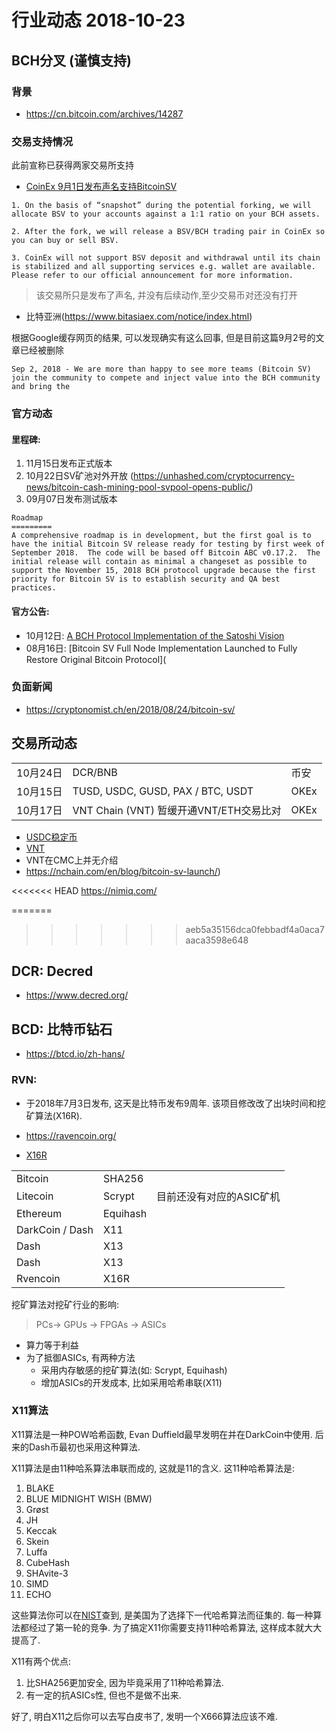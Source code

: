 



# 行业动态 2018-10-23

## BCH分叉 (谨慎支持)

### 背景

- https://cn.bitcoin.com/archives/14287

### 交易支持情况

此前宣称已获得两家交易所支持

- [CoinEx 9月1日发布声名支持BitcoinSV](https://www.coinex.com/announcement/detail?id=124&lang=en_US)

```
1. On the basis of “snapshot” during the potential forking, we will allocate BSV to your accounts against a 1:1 ratio on your BCH assets.

2. After the fork, we will release a BSV/BCH trading pair in CoinEx so you can buy or sell BSV.

3. CoinEx will not support BSV deposit and withdrawal until its chain is stabilized and all supporting services e.g. wallet are available. Please refer to our official announcement for more information.
```

> 该交易所只是发布了声名, 并没有后续动作,至少交易币对还没有打开

- 比特亚洲(https://www.bitasiaex.com/notice/index.html) 

根据Google缓存网页的结果, 可以发现确实有这么回事, 但是目前这篇9月2号的文章已经被删除
```
Sep 2, 2018 - We are more than happy to see more teams (Bitcoin SV) join the community to compete and inject value into the BCH community and bring the 
```


### 官方动态

#### 里程碑:

1. 11月15日发布正式版本
2. 10月22日SV矿池对外开放 (https://unhashed.com/cryptocurrency-news/bitcoin-cash-mining-pool-svpool-opens-public/)
3. 09月07日发布测试版本

```
Roadmap
=========
A comprehensive roadmap is in development, but the first goal is to have the initial Bitcoin SV release ready for testing by first week of September 2018.  The code will be based off Bitcoin ABC v0.17.2.  The initial release will contain as minimal a changeset as possible to support the November 15, 2018 BCH protocol upgrade because the first priority for Bitcoin SV is to establish security and QA best practices.
```

#### 官方公告:

- 10月12日: [A BCH Protocol Implementation of the Satoshi Vision](https://nchain.com/en/blog/bitcoin-sv-bch-protocol-implementation-satoshi-vision/)
- 08月16日: [Bitcoin SV Full Node Implementation Launched to Fully Restore Original Bitcoin Protocol](



### 负面新闻

- https://cryptonomist.ch/en/2018/08/24/bitcoin-sv/


## 交易所动态

|          |                                         |      |
| -------- | --------------------------------------- | ---- |
| 10月24日 | DCR/BNB                                 | 币安 |
| 10月15日 | TUSD, USDC, GUSD, PAX / BTC, USDT       | OKEx |
| 10月17日 | VNT Chain (VNT) 暂缓开通VNT/ETH交易比对 | OKEx |

- [USDC稳定币](https://www.circle.com/cn/USDC)
- [VNT](http://www.vntchain.io/)
- VNT在CMC上并无介绍
- https://nchain.com/en/blog/bitcoin-sv-launch/)





<<<<<<< HEAD
https://nimiq.com/



=======
>>>>>>> aeb5a35156dca0febbadf4a0aca7aaca3598e648
## DCR: Decred

- https://www.decred.org/



## BCD: 比特币钻石

- https://btcd.io/zh-hans/



### RVN: 

- 于2018年7月3日发布, 这天是比特币发布9周年. 该项目修改改了出块时间和挖矿算法(X16R).

- https://ravencoin.org/

- [X16R](https://ravencoin.org/wp-content/uploads/2018/01/X16R-Whitepaper-3.pdf)

|          |        |      |
| -------- | ------ | ---- |
| Bitcoin  | SHA256 |      |
| Litecoin | Scrypt | 目前还没有对应的ASIC矿机 |
| Ethereum | Equihash |                          |
| DarkCoin / Dash | X11    |  |
| Dash     | X13    |      |
| Dash     | X13    |      |
| Rvencoin    | X16R |      |



挖矿算法对挖矿行业的影响:

> PCs-> GPUs -> FPGAs -> ASICs

- 算力等于利益
- 为了抵御ASICs, 有两种方法
  - 采用内存敏感的挖矿算法(如: Scrypt, Equihash)
  - 增加ASICs的开发成本, 比如采用哈希串联(X11)

### X11算法

X11算法是一种POW哈希函数, Evan Duffield最早发明在并在DarkCoin中使用. 后来的Dash币最初也采用这种算法. 

X11算法是由11种哈系算法串联而成的, 这就是11的含义. 这11种哈希算法是:

1. BLAKE
2. BLUE MIDNIGHT WISH (BMW)
3. Grøst
4. JH
5. Keccak
6. Skein
7. Luffa
8. CubeHash
9. SHAvite-3
10. SIMD
11. ECHO

这些算法你可以在[NIST](https://www.nist.gov/)查到, 是美国为了选择下一代哈希算法而征集的. 每一种算法都经过了第一轮的竞争. 为了搞定X11你需要支持11种哈希算法, 这样成本就大大提高了.

X11有两个优点:

1. 比SHA256更加安全, 因为毕竟采用了11种哈希算法.
2. 有一定的抗ASICs性, 但也不是做不出来.

好了, 明白X11之后你可以去写白皮书了, 发明一个X666算法应该不难.


